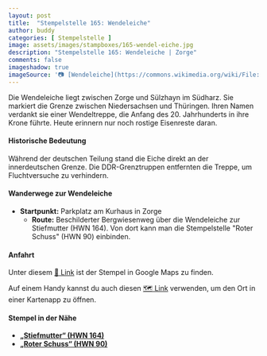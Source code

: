 ```yaml
---
layout: post
title:  "Stempelstelle 165: Wendeleiche"
author: buddy
categories: [ Stempelstelle ]
image: assets/images/stampboxes/165-wendel-eiche.jpg
description: "Stempelstelle 165: Wendeleiche | Zorge"
comments: false
imageshadow: true
imageSource: '📷 [Wendeleiche](https://commons.wikimedia.org/wiki/File:Wendeleiche.jpg) von <a href="//commons.wikimedia.org/wiki/User:B.Thomas95" title="User:B.Thomas95">Thomas Binder</a> unter Lizenz [CC BY-SA 4.0](https://creativecommons.org/licenses/by-sa/4.0)'
---
```


Die Wendeleiche liegt zwischen Zorge und Sülzhayn im Südharz. Sie markiert die Grenze zwischen Niedersachsen und Thüringen. Ihren Namen verdankt sie einer Wendeltreppe, die Anfang des 20. Jahrhunderts in ihre Krone führte. Heute erinnern nur noch rostige Eisenreste daran. 

#### Historische Bedeutung

Während der deutschen Teilung stand die Eiche direkt an der innerdeutschen Grenze. Die DDR-Grenztruppen entfernten die Treppe, um Fluchtversuche zu verhindern. 

#### Wanderwege zur Wendeleiche

- **Startpunkt:** Parkplatz am Kurhaus in Zorge
  - **Route:** Beschilderter Bergwiesenweg über die Wendeleiche zur Stiefmutter (HWN 164). Von dort kann man die Stempelstelle "Roter Schuss" (HWN 90) einbinden. 

#### Anfahrt

Unter diesem [📍 Link](https://www.google.com/maps/dir/?api=1&origin=&destination=51.62454%2C%2010.65709) ist der Stempel in Google Maps zu finden.

<div class="android-only">
  Auf einem Handy kannst du auch diesen 
  <a href="geo:51.62454,10.65709">🗺️ Link</a> 
  verwenden, um den Ort in einer Kartenapp zu öffnen.
  <p></p>
</div>

#### Stempel in der Nähe

- [**„Stiefmutter“ (HWN 164)**](/stempelstelle-164-stiefmutter)
- [**„Roter Schuss“ (HWN 90)**](/stempelstelle-90-roter-schuss)
